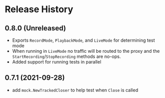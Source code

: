 # Release History

## 0.8.0 (Unreleased)
* Exports `RecordMode`, `PlaybackMode`, and `LiveMode` for determining test mode
* When running in `LiveMode` no traffic will be routed to the proxy and the `StartRecording`/`StopRecording` methods are no-ops.
* Added support for running tests in parallel

## 0.7.1 (2021-09-28)
* add `mock.NewTrackedCloser` to help test when `Close` is called